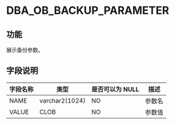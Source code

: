 # DBA_OB_BACKUP_PARAMETER

## 功能

展示备份参数。

## 字段说明

| 字段名称 | 类型 | 是否可以为 NULL | 描述 |
| --- | --- | --- | --- |
| NAME | varchar2(1024) | NO | 参数名 |
| VALUE | CLOB | NO | 参数值 |

